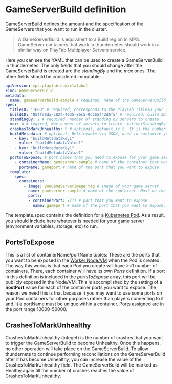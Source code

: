 # GameServerBuild definition

GameServerBuild defines the amount and the specification of the GameServers that you want to run in the cluster.

> A GameServerBuild is equivalent to a Build region in MPS. GameServer containers that work in thundernetes should work in a similar way on PlayFab Multiplayer Servers service.

Here you can see the YAML that can be used to create a GameServerBuild in thundernetes. The only fields that you should change after the GameServerBuild is created are the *standingBy* and the *max* ones. The other fields should be considered immutable.

```yaml
apiVersion: mps.playfab.com/v1alpha1
kind: GameServerBuild
metadata:
  name: gameserverbuild-sample # required, name of the GameServerBuild
spec:
  titleID: "1E03" # required, corresponds to the PlayFab TitleID your game server is using. Can be an arbitrary string
  buildID: "85ffe8da-c82f-4035-86c5-9d2b5f42d6f5" # required, build ID of your game, must be GUID. Will be used for allocations
  standingBy: 2 # required, number of standing by servers to create
  max: 4 # reqired, max number of servers to create. Active+StandingBy servers will never be larger than max
  crashesToMarkUnhealthy: 5 # optional, default is 5. It is the number of crashes needed to mark the GameServerBuild unhealthy. Once this happens, no other operation will take place 
  buildMetadata: # optional. Retrievable via GSDK, used to customize your game server
    - key: "buildMetadataKey1"
      value: "buildMetadataValue1"
    - key: "buildMetadataKey1"
      value: "buildMetadataValue1"
  portsToExpose: # port names that you need to expose for your game server, read more below
    - containerName: gameserver-sample # name of the container that you want its port exposed
      portName: gameport # name of the port that you want to expose
  template:
    spec:
      containers:
        - image: youGameServerImage:tag # image of your game server
          name: gameserver-sample # name of the container. Must be the same as portsToExpose.containerName
          ports:
          - containerPort: 7777 # port that you want to expose
            name: gameport # name of the port that you want to expose. Must be the same as portsToExpose.portName
```

The template.spec contains the definition for a [Kubernetes Pod](https://kubernetes.io/docs/concepts/workloads/pods/). As a result, you should include here whatever is needed for your game server (environment variables, storage, etc) to run.

## PortsToExpose

This is a list of containerName/portName tuples: These are the ports that you want to be exposed in the [Worker Node/VM](https://kubernetes.io/docs/concepts/architecture/nodes/) when the Pod is created. The way this works is that each Pod you create will have >=1 number of containers. There, each container will have its own *Ports* definition. If a port in this definition is included in the *portsToExpose* array, this port will be publicly exposed in the Node/VM. This is accomplished by the setting of a **hostPort** value for each of the container ports you want to expose. The reason we need this is that because i) you may want to use some ports on your Pod containers for other purposes rather than players connecting to it and ii) a portName must be unique within a container. Ports assigned are in the port range 10000-50000.

## CrashesToMarkUnhealthy

CrashesToMarkUnhealthy (integet) is the number of crashes that you want to trigger the GameServerBuild to become Unhealthy. Once this happens, no other operation will take place on the GameServerBuild. To allow thundernets to continue performing reconciliations on the GameServerBuild after it has become Unhealthy, you can increase the value of the CrashesToMarkUnhealthy field. The GameServerBuild will be marked as Healthy again till the number of crashes reaches the value of CrashesToMarkUnhealthy.
